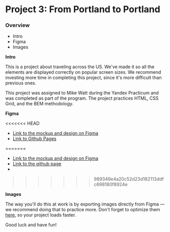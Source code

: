 # Project 3: From Portland to Portland

### Overview

- Intro
- Figma
- Images

**Intro**

This is a project about traveling across the US. We've made it so all the elements are displayed correctly on popular screen sizes. We recommend investing more time in completing this project, since it's more difficult than previous ones.

This project was assigned to Mike Watt during the Yandex Practicum and was completed as part of the program. The project practices HTML, CSS Grid, and the BEM methodology.

**Figma**

<<<<<<< HEAD
* [Link to the mockup and design on Figma](https://www.figma.com/file/xM9rNsdK4iNcFJmDZho3Aw/Sprint-3%3A-From-Portland-to-Portland-%2F-desktop-%2B-mobile?node-id=500%3A0)
* [Link to Github Pages](https://michaelwatt88.github.io/web_project_3/)

=======
- [Link to the mockup and design on Figma](https://www.figma.com/file/xM9rNsdK4iNcFJmDZho3Aw/Sprint-3%3A-From-Portland-to-Portland-%2F-desktop-%2B-mobile?node-id=500%3A0)
- [Link to the github page](https://michaelwatt88.github.io/web_project_3/)
-
>>>>>>> 989349e4a20c52d23d182113ddfc698180f8924e

**Images**

The way you'll do this at work is by exporting images directly from Figma — we recommend doing that to practice more. Don't forget to optimize them [here](https://tinypng.com/), so your project loads faster.

Good luck and have fun!

